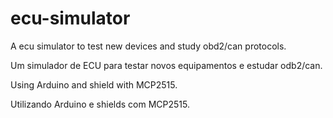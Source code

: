 # ecu-simulator

A ecu simulator to test new devices and study obd2/can protocols.

Um simulador de ECU para testar novos equipamentos e estudar odb2/can.

Using Arduino and shield with MCP2515.

Utilizando Arduino e shields com MCP2515.
